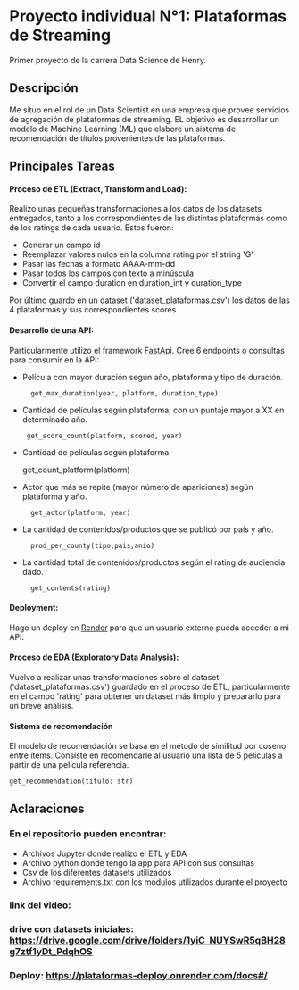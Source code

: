 
# Proyecto individual N°1: Plataformas de Streaming

Primer proyecto de la carrera Data Science de Henry.

## Descripción

Me situo en el rol de un Data Scientist en una empresa que provee servicios de agregación de plataformas de streaming. EL objetivo es desarrollar un modelo de Machine Learning (ML) que elabore un sistema de recomendación de títulos provenientes de las plataformas.
## Principales Tareas

#### Proceso de ETL (Extract, Transform and Load):
Realizo unas pequeñas transformaciones a los datos de los datasets entregados, tanto a los correspondientes de las distintas plataformas como de los ratings de cada usuario. 
Estos fueron:
- Generar un campo id
- Reemplazar valores nulos en la columna rating por el string 'G'
- Pasar las fechas a formato AAAA-mm-dd
- Pasar todos los campos con texto a minúscula
- Convertir el campo duration en duration_int y duration_type

Por último guardo en un dataset ('dataset_plataformas.csv') los datos de las 4 plataformas y sus correspondientes scores

#### Desarrollo de una API:
Particularmente utilizo el framework [FastApi](https://fastapi.tiangolo.com/). Cree 6 endpoints o consultas para consumir en la API:
- Película con mayor duración según año, plataforma y tipo de duración.

        get_max_duration(year, platform, duration_type)
- Cantidad de películas según plataforma, con un puntaje mayor a XX en determinado año.

       get_score_count(platform, scored, year)
- Cantidad de películas según plataforma.

     get_count_platform(platform)
- Actor que más se repite (mayor número de apariciones) según plataforma y año.

        get_actor(platform, year)
- La cantidad de contenidos/productos que se publicó por país y año.

        prod_per_county(tipo,pais,anio)
- La cantidad total de contenidos/productos según el rating de audiencia dado.

        get_contents(rating)
   
#### Deployment:
Hago un deploy en [Render](https://render.com/) para que un usuario externo pueda acceder a mi API.

#### Proceso de EDA (Exploratory Data Analysis):
Vuelvo a realizar unas transformaciones sobre el dataset ('dataset_plataformas.csv') guardado en el proceso de ETL, particularmente en el campo 'rating' para obtener un dataset más limpio y prepararlo para un breve análisis.

#### Sistema de recomendación
El modelo de recomendación se basa en el método de similitud por coseno entre ítems. Consiste en recomendarle al usuario una lista de 5 películas a partir de una película referencia. 

    get_recommendation(titulo: str)




## Aclaraciones

### En el repositorio pueden encontrar:  
- Archivos Jupyter donde realizo el ETL y EDA
- Archivo python donde tengo la app para API con sus consultas  
- Csv de los diferentes datasets utilizados
- Archivo requirements.txt con los módulos utilizados durante el proyecto 

### link del video: 

### drive con datasets iniciales: https://drive.google.com/drive/folders/1yiC_NUYSwR5qBH28g7ztf1yDt_PdqhOS

### Deploy: https://plataformas-deploy.onrender.com/docs#/

